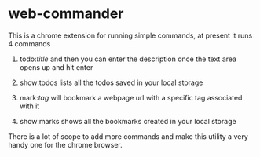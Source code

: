 # web-commander
This is a chrome extension for running simple commands, at present it runs 4 commands

1. todo:_title_ and then you can enter the description once the text area opens up and hit enter

2. show:todos lists all the todos saved in your local storage

3. mark:_tag_ will bookmark a webpage url with a specific tag associated with it

4. show:marks shows all the bookmarks created in your local  storage

There is a lot of scope to add more commands and make this utility a very handy one for the chrome browser.

